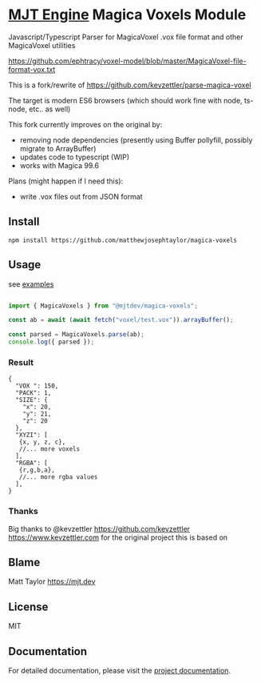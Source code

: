 # [MJT Engine](https://github.com/mjt-engine) Magica Voxels Module

Javascript/Typescript Parser for MagicaVoxel .vox file format and other MagicaVoxel utilities

https://github.com/ephtracy/voxel-model/blob/master/MagicaVoxel-file-format-vox.txt

This is a fork/rewrite of https://github.com/kevzettler/parse-magica-voxel 

The target is modern ES6 browsers (which should work fine with node, ts-node, etc.. as well)

This fork currently improves on the original by:
- removing node dependencies (presently using Buffer pollyfill, possibly migrate to ArrayBuffer)
- updates code to typescript (WIP)
- works with Magica 99.6

Plans (might happen if I need this):
- write .vox files out from JSON format

## Install

```
npm install https://github.com/matthewjosephtaylor/magica-voxels

```

## Usage
see [examples](/example)

```typescript

import { MagicaVoxels } from "@mjtdev/magica-voxels";

const ab = await (await fetch("voxel/test.vox")).arrayBuffer();

const parsed = MagicaVoxels.parse(ab);
console.log({ parsed });

```

### Result
```
{
  "VOX ": 150,
  "PACK": 1,
  "SIZE": {
    "x": 20,
    "y": 21,
    "z": 20
  },
  "XYZI": [
   {x, y, z, c},
   //... more voxels
  ],
  "RGBA": [
   {r,g,b,a},
   //... more rgba values
  ],
}       
```

### Thanks

Big thanks to @kevzettler https://github.com/kevzettler https://www.kevzettler.com for the original project this is based on

## Blame

Matt Taylor https://mjt.dev

## License

MIT


## Documentation

For detailed documentation, please visit the [project documentation](https://mjt-engine.github.io/animate).
